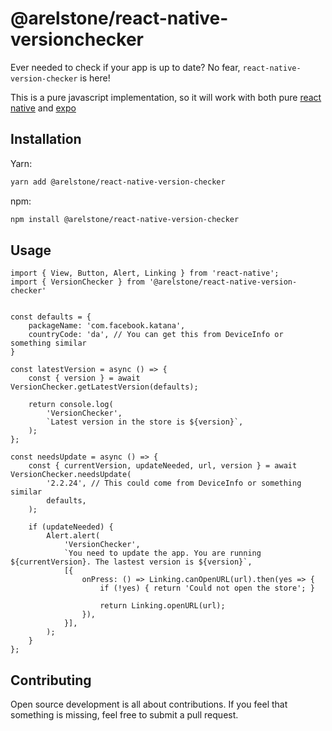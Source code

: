 # @arelstone/react-native-versionchecker
Ever needed to check if your app is up to date? No fear, `react-native-version-checker` is here!

This is a pure javascript implementation, so it will work with both pure [react native](https://reactnative.dev/) and [expo](https://expo.dev/)

## Installation
Yarn:
```sh
yarn add @arelstone/react-native-version-checker
```
npm:
```sh
npm install @arelstone/react-native-version-checker
```

## Usage
```tsx
import { View, Button, Alert, Linking } from 'react-native';
import { VersionChecker } from '@arelstone/react-native-version-checker'


const defaults = {
    packageName: 'com.facebook.katana',
    countryCode: 'da', // You can get this from DeviceInfo or something similar
}

const latestVersion = async () => {
    const { version } = await VersionChecker.getLatestVersion(defaults);

    return console.log(
        'VersionChecker',
        `Latest version in the store is ${version}`,
    );
};

const needsUpdate = async () => {
    const { currentVersion, updateNeeded, url, version } = await VersionChecker.needsUpdate(
        '2.2.24', // This could come from DeviceInfo or something similar
        defaults,
    );

    if (updateNeeded) {
        Alert.alert(
            'VersionChecker',
            `You need to update the app. You are running ${currentVersion}. The lastest version is ${version}`,
            [{
                onPress: () => Linking.canOpenURL(url).then(yes => {
                    if (!yes) { return 'Could not open the store'; }
                    
                    return Linking.openURL(url);
                }),
            }],
        );
    }
};
```

## Contributing
Open source development is all about contributions. If you feel that something is missing, feel free to submit a pull request.
